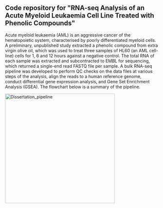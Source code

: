 ## Code repository for "RNA-seq Analysis of an Acute Myeloid Leukaemia Cell Line Treated with Phenolic Compounds"
Acute myeloid leukaemia (AML) is an aggressive cancer of the hematopoietic system, characterised by poorly differentiated myeloid cells. A preliminary, unpublished study extracted a phenolic compound from extra virgin olive oil, which was used to treat three samples of HL60 (an AML cell-line) cells for 1, 6 and 12 hours against a negative control. The total RNA of each sample was extracted and subcontracted to EMBL for sequencing, which returned a single-end read FASTQ file per sample. A bulk RNA-seq pipeline was developed to perform QC checks on the data files at various steps of the analysis, align the reads to a human reference genome, conduct differential gene expression analysis, and Gene Set Enrichment Analysis (GSEA). The flowchart below is a summary of the pipeline.

<img width="360" alt="Dissertation_pipeline" src="https://user-images.githubusercontent.com/74971601/194959190-9f29c72c-b205-42af-b736-9400c5bb08bd.png">

